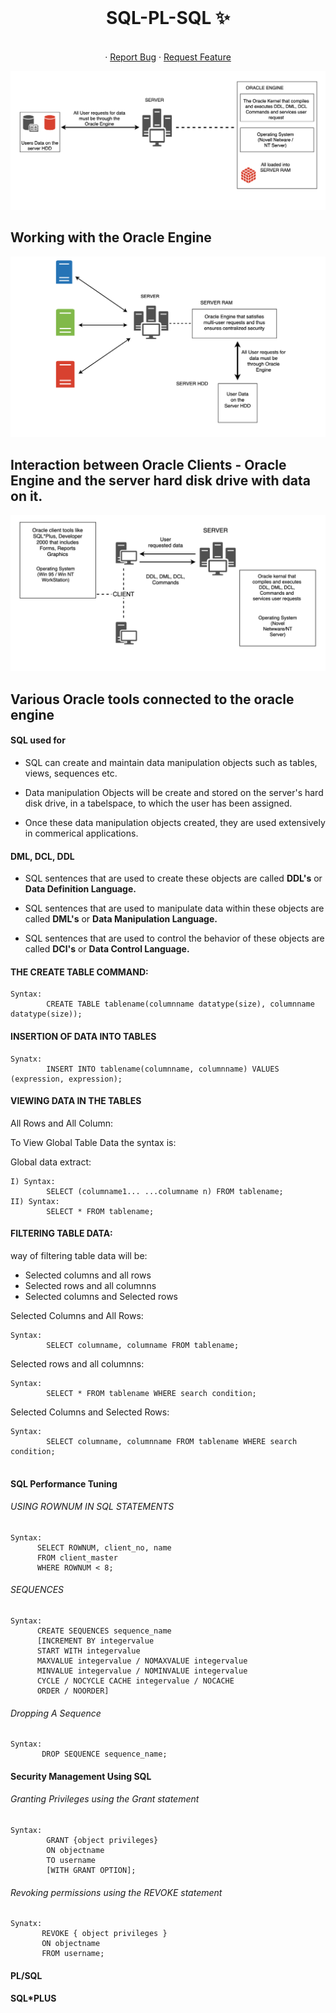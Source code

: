 <!-- PROJECT LOGO -->
<br />
<p align="center">
  <h1 align="center">SQL-PL-SQL ✨</h1>

  <p align="center">
    <br />
    ·
    <a href="https://github.com/abhinavkorpal/SQL-PL-SQL/issues">Report Bug</a>
    ·
    <a href="https://github.com/abhinavkorpal/SQL-PL-SQL/issues">Request Feature</a>
  </p>
</p>

![](https://github.com/abhinavkorpal/SQL-PL-SQL/blob/master/images/oracle_engine.png)
## Working with the Oracle Engine

![](https://github.com/abhinavkorpal/SQL-PL-SQL/blob/master/images/oracle_client_oracle_engine.png)
## Interaction between Oracle Clients - Oracle Engine and the server hard disk drive with data on it.

![](https://github.com/abhinavkorpal/SQL-PL-SQL/blob/master/images/oracle_tool_oracle_engine.png)
## Various Oracle tools connected to the oracle engine

#### SQL used for

- SQL can create and maintain data manipulation objects such as tables, views, sequences etc.

- Data manipulation Objects will be create and stored on the server's hard disk drive, in a tabelspace, to which the user has been assigned.

- Once these data manipulation objects created, they are used extensively in commerical applications.

#### DML, DCL, DDL

- SQL sentences that are used to create these objects are called **DDL's** or **Data Definition Language.**

- SQL sentences that are used to manipulate data within these objects are called **DML's** or **Data Manipulation Language.**

- SQL sentences that are used to control the behavior of these objects are called **DCl's** or **Data Control Language.**

#### THE CREATE TABLE COMMAND:

```shell
Syntax:
        CREATE TABLE tablename(columnname datatype(size), columnname datatype(size));
```        
        
#### INSERTION OF DATA INTO TABLES

```shell
Synatx: 
        INSERT INTO tablename(columnname, columnname) VALUES (expression, expression);
```
#### VIEWING DATA IN THE TABLES

All Rows and All Column:

To View Global Table Data the syntax is:

Global data extract:

```shell
I) Syntax:
        SELECT (columname1... ...columname n) FROM tablename;
II) Syntax:
        SELECT * FROM tablename;
```

#### FILTERING TABLE DATA:

way of filtering table data will be:
- Selected columns and all rows
- Selected rows and all columnns
- Selected columns and Selected rows

Selected Columns and All Rows:

```shell
Syntax: 
        SELECT columname, columname FROM tablename;
```

Selected rows and all columnns:

```shell
Syntax: 
        SELECT * FROM tablename WHERE search condition;
```
Selected Columns and Selected Rows:

```shell
Syntax:
        SELECT columname, columnname FROM tablename WHERE search condition;
        
```

#### SQL Performance Tuning

###### USING ROWNUM IN SQL STATEMENTS

```shell
Syntax: 
      SELECT ROWNUM, client_no, name
      FROM client_master
      WHERE ROWNUM < 8;
```

###### SEQUENCES

```shell
Syntax:
      CREATE SEQUENCES sequence_name 
      [INCREMENT BY integervalue 
      START WITH integervalue 
      MAXVALUE integervalue / NOMAXVALUE integervalue 
      MINVALUE integervalue / NOMINVALUE integervalue 
      CYCLE / NOCYCLE CACHE integervalue / NOCACHE 
      ORDER / NOORDER]
```

###### Dropping A Sequence

```shell
Syntax: 
       DROP SEQUENCE sequence_name;
```

#### Security Management Using SQL

###### Granting Privileges using the Grant statement

```shell
Syntax: 
        GRANT {object privileges}
        ON objectname
        TO username
        [WITH GRANT OPTION];
```
###### Revoking permissions using the REVOKE statement

```shell
Synatx: 
       REVOKE { object privileges }
       ON objectname
       FROM username;
```

#### PL/SQL

#### SQL*PLUS











